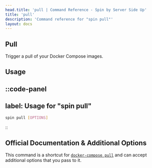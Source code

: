 ```yaml
---
head.title: 'pull | Command Reference - Spin by Server Side Up'
title: 'pull'
description: 'Command reference for "spin pull"'
layout: docs
---
```

## Pull
Trigger a pull of your Docker Compose images.

## Usage
::code-panel
---
label: Usage for "spin pull"
---
```bash
spin pull [OPTIONS]
```
::
## Official Documentation & Additional Options
This command is a shortcut for [`docker-compose pull`](https://docs.docker.com/engine/reference/commandline/compose_pull/) and can accept additional options that you pass to it.